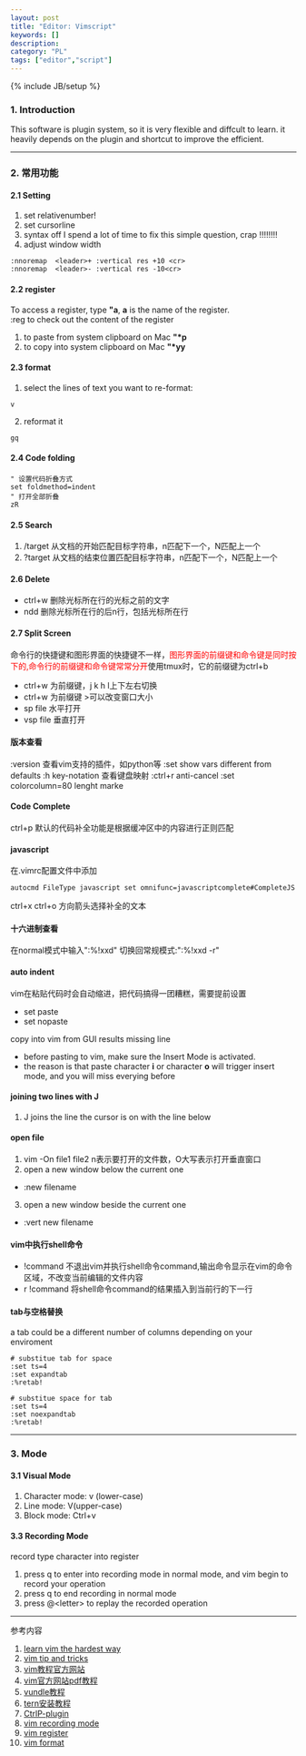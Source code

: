 ```yaml
---
layout: post
title: "Editor: Vimscript"
keywords: []
description: 
category: "PL"
tags: ["editor","script"]
---
```

{% include JB/setup %}


### 1. Introduction 
This software is plugin system, so it is very flexible and diffcult to learn.
it heavily depends on the plugin and shortcut to improve the efficient.

<hr />

### 2. 常用功能 

#### 2.1 Setting  

1. set relativenumber!
2. set cursorline
3. syntax off  I spend a lot of time to fix this simple question, crap !!!!!!!!
4. adjust window width
```code
:nnoremap  <leader>+ :vertical res +10 <cr>
:nnoremap  <leader>- :vertical res -10<cr>
```



#### 2.2 register
To access a register, type **"a**, **a** is the name of the register. <br />
:reg to check out the content of the  register <br />
1. to paste from system clipboard on Mac  **"\*p**
2. to copy into system clipboard on Mac **"\*yy**

#### 2.3 format
1. select the lines of text you want to re-format:
```shell
v
```
2. reformat it
```shell
gq
```
#### 2.4 Code folding 
```shell
" 设置代码折叠方式
set foldmethod=indent
" 打开全部折叠
zR
```

#### 2.5 Search

1. /target 从文档的开始匹配目标字符串，n匹配下一个，N匹配上一个
2. ?target 从文档的结束位置匹配目标字符串，n匹配下一个，N匹配上一个

#### 2.6 Delete 
+ ctrl+w 删除光标所在行的光标之前的文字
+ ndd 删除光标所在行的后n行，包括光标所在行

#### 2.7 Split Screen

命令行的快捷键和图形界面的快捷键不一样，<font
color="red">图形界面的前缀键和命令键是同时按下的,命令行的前缀键和命令键常常分开</font>使用tmux时，它的前缀键为ctrl+b
+ ctrl+w 为前缀键，j k h l上下左右切换
+ ctrl+w 为前缀键 >可以改变窗口大小
+ sp file  水平打开
+ vsp file 垂直打开
#### 版本查看
:version 查看vim支持的插件，如python等
:set  show vars different from defaults
:h key-notation 查看键盘映射
:ctrl+r anti-cancel
:set colorcolumn=80 lenght marke





#### Code Complete 

ctrl+p 默认的代码补全功能是根据缓冲区中的内容进行正则匹配

#### javascript

在.vimrc配置文件中添加

```
autocmd FileType javascript set omnifunc=javascriptcomplete#CompleteJS
```

ctrl+x ctrl+o 方向箭头选择补全的文本

#### 十六进制查看

在normal模式中输入":%!xxd"
切换回常规模式:":%!xxd -r"



#### auto indent

vim在粘贴代码时会自动缩进，把代码搞得一团糟糕，需要提前设置
+ set paste
+ set nopaste

copy into vim from GUI results missing line
+ before pasting to vim, make sure the Insert Mode is activated.
+ the reason is that paste character **i** or character **o** will trigger
  insert mode, and you will miss everying before

#### joining two lines with J
1. J joins the line the cursor is on with the line below


#### open file


1. vim -On file1 file2 n表示要打开的文件数，O大写表示打开垂直窗口
2. open a new window below the current one
- :new filename
3. open a new window beside the current one
- :vert new filename

#### vim中执行shell命令

+ !command
  不退出vim并执行shell命令command,输出命令显示在vim的命令区域，不改变当前编辑的文件内容
+ r !command 将shell命令command的结果插入到当前行的下一行

#### tab与空格替换
a tab could be a different number of columns depending on your enviroment

```
# substitue tab for space
:set ts=4
:set expandtab
:%retab!

# substitue space for tab
:set ts=4
:set noexpandtab
:%retab!
```


<hr />

### 3. Mode 

#### 3.1 Visual Mode

1. Character mode: v (lower-case)
2. Line mode: V(upper-case)
3. Block mode: Ctrl+v

#### 3.3 Recording Mode

record type character into register

1. press q to enter into recording mode in normal mode, and vim begin to record
   your operation
2. press q to end recording in normal mode
3. press @\<letter\> to replay the recorded operation 
<hr />





参考内容 <br />
1. [learn vim the hardest way](http://learnvimscriptthehardway.onefloweroneworld.com/chapters/12.html) <br />
2. [vim tip and tricks](https://www.cs.swarthmore.edu/oldhelp/vim/help.html) <br />
3. [vim教程官方网站](https://vim.sourceforge.io/docs.php) <br />
4. [vim官方网站pdf教程](ftp://ftp.vim.org/pub/vim/doc/book/vimbook-OPL.pdf) <br />
5. [vundle教程](https://github.com/VundleVim/Vundle.vim)<br />
7. [tern安装教程](http://ternjs.net/doc/manual.html#server)<br />
8. [CtrlP-plugin](http://kien.github.io/ctrlp.vim/#installation)
15. [vim recording mode](https://stackoverflow.com/questions/1527784/what-is-vim-recording-and-how-can-it-be-disabled) <br />
16. [vim register](https://stackoverflow.com/questions/1497958/how-do-i-use-vim-registers) <br />
17. [vim format](https://thoughtbot.com/blog/wrap-existing-text-at-80-characters-in-vim)
